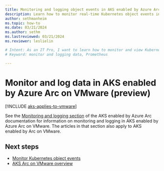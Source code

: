 ```yaml
---
title: Monitoring and logging object events in AKS enabled by Azure Arc on VMware
description: Learn how to monitor real-time Kubernetes object events in AKS enabled by Arc on VMware.
author: sethmanheim
ms.topic: how-to
ms.date: 03/21/2024
ms.author: sethm 
ms.lastreviewed: 03/21/2024
ms.reviewer: leslielin

# Intent: As an IT Pro, I want to learn how to monitor and view Kubernetes object events for AKS on VMware.
# Keyword: monitor and logging data, Prometheus

---
```


# Monitor and log data in AKS enabled by Azure Arc on VMware (preview)

[!INCLUDE [aks-applies-to-vmware](includes/aks-hci-applies-to-skus/aks-applies-to-vmware.md)]

See the [Monitoring and logging section](aks-monitor-logging.md) of the AKS enabled by Azure Arc documentation for information on monitoring and logging in AKS enabled by Azure Arc on VMware. The articles in that section also apply to AKS enabled by Arc on VMware.

## Next steps

- [Monitor Kubernetes object events](kubernetes-monitor-object-events.md)
- [AKS Arc on VMware overview](aks-vmware-overview.md)
